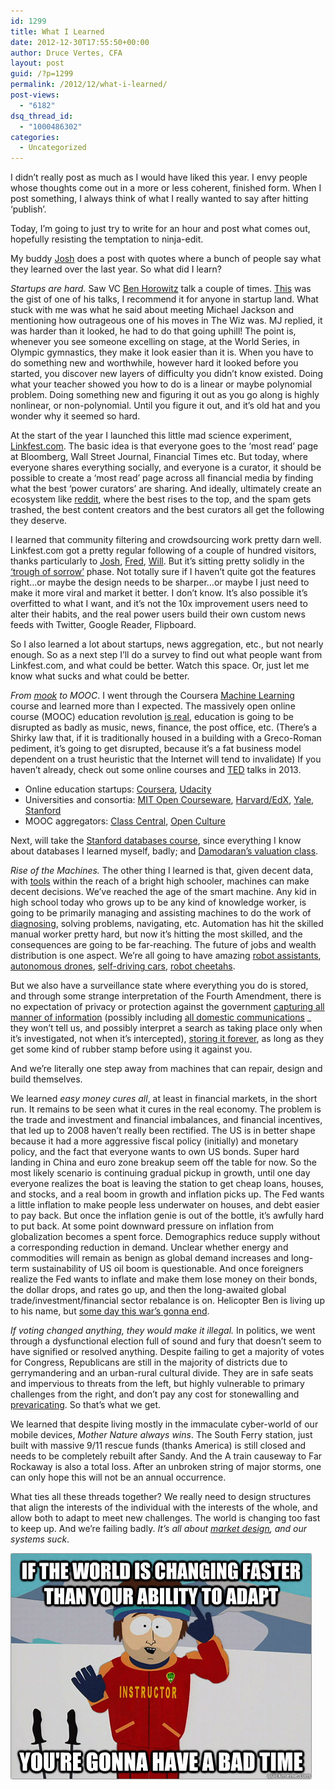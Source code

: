```yaml
---
id: 1299
title: What I Learned
date: 2012-12-30T17:55:50+00:00
author: Druce Vertes, CFA
layout: post
guid: /?p=1299
permalink: /2012/12/what-i-learned/
post-views:
  - "6182"
dsq_thread_id:
  - "1000486302"
categories:
  - Uncategorized
---
```

I didn’t really post as much as I would have liked this year. I envy people whose thoughts come out in a more or less coherent, finished form. When I post something, I always think of what I really wanted to say after hitting ‘publish’.

Today, I’m going to just try to write for an hour and post what comes out, hopefully resisting the temptation to ninja-edit.

My buddy [Josh](http://www.thereformedbroker.com/) does a post with quotes where a bunch of people say what they learned over the last year. So what did I learn?  
<!--more-->

  
_Startups are hard._ Saw VC [Ben Horowitz](http://bhorowitz.com/) talk a couple of times. [This](http://www.youtube.com/watch?v=1GTbAI_2yh4) was the gist of one of his talks, I recommend it for anyone in startup land. What stuck with me was what he said about meeting Michael Jackson and mentioning how outrageous one of his moves in The Wiz was. MJ replied, it was harder than it looked, he had to do that going uphill! The point is, whenever you see someone excelling on stage, at the World Series, in Olympic gymnastics, they make it look easier than it is. When you have to do something new and worthwhile, however hard it looked before you started, you discover new layers of difficulty you didn’t know existed. Doing what your teacher showed you how to do is a linear or maybe polynomial problem. Doing something new and figuring it out as you go along is highly nonlinear, or non-polynomial. Until you figure it out, and it’s old hat and you wonder why it seemed so hard.

At the start of the year I launched this little mad science experiment, [Linkfest.com](http://www.linkfest.com/). The basic idea is that everyone goes to the ‘most read’ page at Bloomberg, Wall Street Journal, Financial Times etc. But today, where everyone shares everything socially, and everyone is a curator, it should be possible to create a ‘most read’ page across all financial media by finding what the best ‘power curators’ are sharing. And ideally, ultimately create an ecosystem like [reddit](http://www.reddit.com/), where the best rises to the top, and the spam gets trashed, the best content creators and the best curators all get the following they deserve.

I learned that community filtering and crowdsourcing work pretty darn well. Linkfest.com got a pretty regular following of a couple of hundred visitors, thanks particularly to [Josh](http://www.thereformedbroker.com/2012/01/11/introducing-streeteye-my-new-secret-link-weapon/), [Fred](http://www.avc.com/a_vc/2012/04/fun-friday-where-do-you-get-your-news.html), [Will](http://blogs.cfainstitute.org/insideinvesting/). But it’s sitting pretty solidly in the [‘trough of sorrow’](http://www.avc.com/a_vc/2012/03/the-startup-curve.html) phase. Not totally sure if I haven’t quite got the features right…or maybe the design needs to be sharper…or maybe I just need to make it more viral and market it better. I don’t know. It’s also possible it’s overfitted to what I want, and it’s not the 10x improvement users need to alter their habits, and the real power users build their own custom news feeds with Twitter, Google Reader, Flipboard.

So I also learned a lot about startups, news aggregation, etc., but not nearly enough. So as a next step I’ll do a survey to find out what people want from Linkfest.com, and what could be better. Watch this space. Or, just let me know what sucks and what could be better.

_From [mook](http://www.urbandictionary.com/define.php?term=mook) to MOOC_. I went through the Coursera [Machine Learning](https://www.coursera.org/course/ml) course and learned more than I expected. The massively open online course (MOOC) education revolution [is real](http://www.nytimes.com/2012/11/04/education/edlife/massive-open-online-courses-are-multiplying-at-a-rapid-pace.html?pagewanted=all), education is going to be disrupted as badly as music, news, finance, the post office, etc. (There’s a Shirky law that, if it is traditionally housed in a building with a Greco-Roman pediment, it’s going to get disrupted, because it’s a fat business model dependent on a trust heuristic that the Internet will tend to invalidate) If you haven’t already, check out some online courses and [TED](http://blog.ted.com/2012/08/21/the-20-most-watched-ted-talks-to-date/) talks in 2013.

  * Online education startups: [Coursera](https://www.coursera.org/courses), [Udacity](http://www.udacity.com/)
  * Universities and consortia: [MIT Open Courseware](http://ocw.mit.edu/courses/find-by-department/), [Harvard/EdX](https://www.edx.org/courses), [Yale](http://oyc.yale.edu/courses), [Stanford](http://online.stanford.edu/courses/)
  * MOOC aggregators: [Class Central](http://www.class-central.com/), [Open Culture](http://www.openculture.com/freeonlinecourses)

Next, will take the [Stanford databases course](https://class2go.stanford.edu/db/Winter2013/preview/), since everything I know about databases I learned myself, badly; and [Damodaran’s valuation class](http://v1.lore.com/b40.3331.damodaran/calendar/cal_item/55622).

_Rise of the Machines._ The other thing I learned is that, given decent data, with [tools](http://scikit-learn.org/stable/) within the reach of a bright high schooler, machines can make decent decisions. We’ve reached the age of the smart machine. Any kid in high school today who grows up to be any kind of knowledge worker, is going to be primarily managing and assisting machines to do the work of [diagnosing](http://www.nytimes.com/2012/12/04/health/quest-to-eliminate-diagnostic-lapses.html?_r=2&), solving problems, navigating, etc. Automation has hit the skilled manual worker pretty hard, but now it’s hitting the most skilled, and the consequences are going to be far-reaching. The future of jobs and wealth distribution is one aspect. We’re all going to have amazing [robot assistants](http://www.youtube.com/watch?v=_lQSvhe2Se4), [autonomous drones](http://www.youtube.com/watch?v=4ErEBkj_3PY), [self-driving cars](http://www.wired.com/autopia/2012/12/mercedes-benz-s-class-tech/?pid=2527&viewall=true), [robot cheetahs](http://www.youtube.com/watch?v=chPanW0QWhA). 

But we also have a surveillance state where everything you do is stored, and through some strange interpretation of the Fourth Amendment, there is no expectation of privacy or protection against the government [capturing all manner of information](http://www.wired.com/threatlevel/2012/08/administrative-subpoenas/all/) (possibly including [all domestic communications](http://www.guardian.co.uk/technology/2012/sep/15/data-whistleblower-constitutional-rights) _ they won’t tell us, and possibly interpret a search as taking place only when it’s investigated, not when it’s intercepted), [storing it forever](http://www.wired.com/threatlevel/2012/03/ff_nsadatacenter/), as long as they get some kind of rubber stamp before using it against you.

And we’re literally one step away from machines that can repair, design and build themselves.

We learned _easy money cures all_, at least in financial markets, in the short run. It remains to be seen what it cures in the real economy. The problem is the trade and investment and financial imbalances, and financial incentives, that led up to 2008 haven’t really been rectified. The US is in better shape because it had a more aggressive fiscal policy (initially) and monetary policy, and the fact that everyone wants to own US bonds. Super hard landing in China and euro zone breakup seem off the table for now. So the most likely scenario is continuing gradual pickup in growth, until one day everyone realizes the boat is leaving the station to get cheap loans, houses, and stocks, and a real boom in growth and inflation picks up. The Fed wants a little inflation to make people less underwater on houses, and debt easier to pay back. But once the inflation genie is out of the bottle, it’s awfully hard to put back. At some point downward pressure on inflation from globalization becomes a spent force. Demographics reduce supply without a corresponding reduction in demand. Unclear whether energy and commodities will remain as benign as global demand increases and long-term sustainability of US oil boom is questionable. And once foreigners realize the Fed wants to inflate and make them lose money on their bonds, the dollar drops, and rates go up, and then the long-awaited global trade/investment/financial sector rebalance is on. Helicopter Ben is living up to his name, but [some day this war’s gonna end](http://www.youtube.com/watch?v=bPXVGQnJm0w).

_If voting changed anything, they would make it illegal._ In politics, we went through a dysfunctional election full of sound and fury that doesn’t seem to have signified or resolved anything. Despite failing to get a majority of votes for Congress, Republicans are still in the majority of districts due to gerrymandering and an urban-rural cultural divide. They are in safe seats and impervious to threats from the left, but highly vulnerable to primary challenges from the right, and don’t pay any cost for stonewalling and [prevaricating](http://www.washingtonpost.com/blogs/wonkblog/wp/2012/12/30/the-republican-party-in-one-tweet/). So that’s what we get.

We learned that despite living mostly in the immaculate cyber-world of our mobile devices, _Mother Nature always wins_. The South Ferry station, just built with massive 9/11 rescue funds (thanks America) is still closed and needs to be completely rebuilt after Sandy. And the A train causeway to Far Rockaway is also a total loss. After an unbroken string of major storms, one can only hope this will not be an annual occurrence.

What ties all these threads together? We really need to design structures that align the interests of the individual with the interests of the whole, and allow both to adapt to meet new challenges. The world is changing too fast to keep up. And we’re failing badly. _It’s all about [market design](http://www.forbes.com/fdc/welcome_mjx.shtml), and our systems suck_.

[<img title="QuickMeme.com" src="/assets/wp-content/uploads/2012/12/Capture.png" alt="If the world is changing faster than your ability to adapt, you're gonna have a bad time" width="482" height="362" />](/assets/wp-content/uploads/2012/12/Capture.png)
